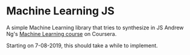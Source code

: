 # Machine Learning JS

A simple Machine Learning library that tries to synthesize in JS Andrew Ng's [Machine Learning course](https://www.coursera.org/learn/machine-learning) on Coursera.

Starting on 7-08-2019, this should take a while to implement.
